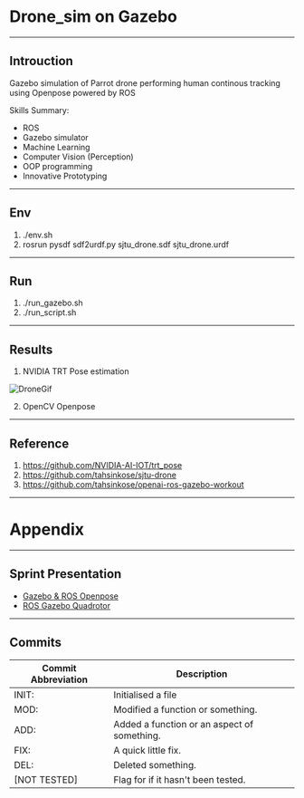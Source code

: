 # Drone_sim on Gazebo
---
## Introuction

Gazebo simulation of Parrot drone performing human continous tracking using Openpose powered by ROS 

Skills Summary:
- ROS
- Gazebo simulator
- Machine Learning
- Computer Vision (Perception)
- OOP programming
- Innovative Prototyping

---
## Env
1. ./env.sh
2. rosrun pysdf sdf2urdf.py sjtu_drone.sdf sjtu_drone.urdf
------
## Run
1. ./run_gazebo.sh
2. ./run_script.sh
---
## Results

1. NVIDIA TRT Pose estimation 

![DroneGif](./media/drone_sim_trtpose_tracking.gif)

2. OpenCV Openpose

---
## Reference
1. https://github.com/NVIDIA-AI-IOT/trt_pose
2. https://github.com/tahsinkose/sjtu-drone
3. https://github.com/tahsinkose/openai-ros-gazebo-workout

---
# Appendix
---
## Sprint Presentation
- [Gazebo & ROS Openpose](./Gazebo%20and%20ROS%20presentation.pdf)
- [ROS Gazebo Quadrotor](./ROS_Gazebo_Quadrotor_simulator.pdf)
---
## Commits
|Commit Abbreviation | Description |
|-------------|---------------------------|
|INIT:        | Initialised a file
|MOD:         | Modified a function or something. |
|ADD:         | Added a function or an aspect of something. |
|FIX:         | A quick little fix. |
|DEL:         | Deleted something. |
|[NOT TESTED] | Flag for if it hasn't been tested. |
